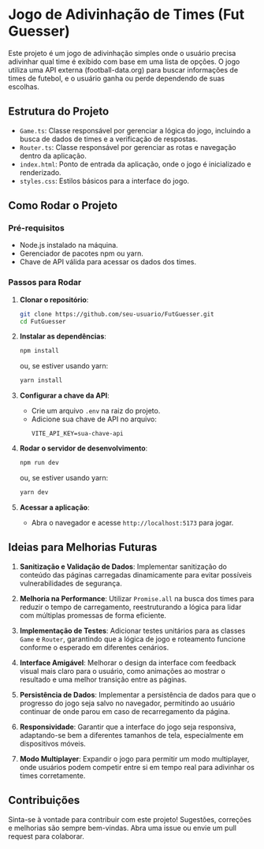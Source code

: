 # Jogo de Adivinhação de Times (Fut Guesser)

Este projeto é um jogo de adivinhação simples onde o usuário precisa adivinhar qual time é exibido com base em uma lista de opções. O jogo utiliza uma API externa (football-data.org) para buscar informações de times de futebol, e o usuário ganha ou perde dependendo de suas escolhas.

## Estrutura do Projeto

- `Game.ts`: Classe responsável por gerenciar a lógica do jogo, incluindo a busca de dados de times e a verificação de respostas.
- `Router.ts`: Classe responsável por gerenciar as rotas e navegação dentro da aplicação.
- `index.html`: Ponto de entrada da aplicação, onde o jogo é inicializado e renderizado.
- `styles.css`: Estilos básicos para a interface do jogo.

## Como Rodar o Projeto

### Pré-requisitos

- Node.js instalado na máquina.
- Gerenciador de pacotes npm ou yarn.
- Chave de API válida para acessar os dados dos times.

### Passos para Rodar

1. **Clonar o repositório**:
   ```bash
   git clone https://github.com/seu-usuario/FutGuesser.git
   cd FutGuesser
   ```

2. **Instalar as dependências**:
   ```bash
   npm install
   ```
   ou, se estiver usando yarn:
   ```bash
   yarn install
   ```

3. **Configurar a chave da API**:
   - Crie um arquivo `.env` na raiz do projeto.
   - Adicione sua chave de API no arquivo:
     ```env
     VITE_API_KEY=sua-chave-api
     ```

4. **Rodar o servidor de desenvolvimento**:
   ```bash
   npm run dev
   ```
   ou, se estiver usando yarn:
   ```bash
   yarn dev
   ```

5. **Acessar a aplicação**:
   - Abra o navegador e acesse `http://localhost:5173` para jogar.

## Ideias para Melhorias Futuras

1. **Sanitização e Validação de Dados**: Implementar sanitização do conteúdo das páginas carregadas dinamicamente para evitar possíveis vulnerabilidades de segurança.

2. **Melhoria na Performance**: Utilizar `Promise.all` na busca dos times para reduzir o tempo de carregamento, reestruturando a lógica para lidar com múltiplas promessas de forma eficiente.

3. **Implementação de Testes**: Adicionar testes unitários para as classes `Game` e `Router`, garantindo que a lógica de jogo e roteamento funcione conforme o esperado em diferentes cenários.

4. **Interface Amigável**: Melhorar o design da interface com feedback visual mais claro para o usuário, como animações ao mostrar o resultado e uma melhor transição entre as páginas.

5. **Persistência de Dados**: Implementar a persistência de dados para que o progresso do jogo seja salvo no navegador, permitindo ao usuário continuar de onde parou em caso de recarregamento da página.

6. **Responsividade**: Garantir que a interface do jogo seja responsiva, adaptando-se bem a diferentes tamanhos de tela, especialmente em dispositivos móveis.

7. **Modo Multiplayer**: Expandir o jogo para permitir um modo multiplayer, onde usuários podem competir entre si em tempo real para adivinhar os times corretamente.

## Contribuições

Sinta-se à vontade para contribuir com este projeto! Sugestões, correções e melhorias são sempre bem-vindas. Abra uma issue ou envie um pull request para colaborar.

